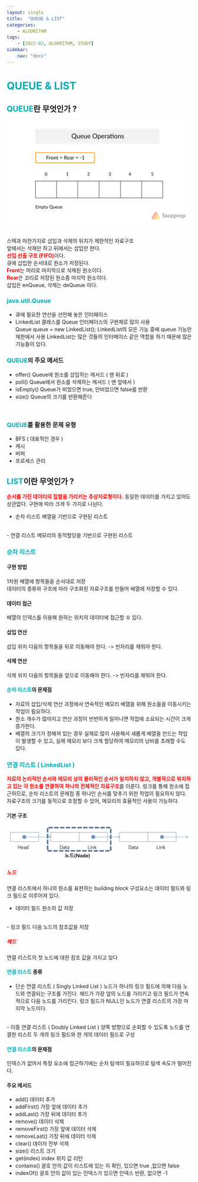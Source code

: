 ```yaml
---
layout: single
title:  "QUEUE & LIST"
categories: 
    - ALGORITHM
tags: 
    - [2022-02, ALGORITHM, STUDY]
sidebar:
    nav: "docs"
---
```


# <a style="color:#00adb5">QUEUE & LIST</a>

## <a style="color:#00adb5">QUEUE</a>란 무엇인가 ?
<p align="center"><img src="./../../images/QUEUE.gif"></p><br>
스택과 마찬가지로 삽입과 삭제의 위치가 제한적인 자료구조<br>
앞에서는 삭제만 하고 뒤에서는 삽입만 한다.<br>
<a style="color:red"><b>선입 선출 구조 (FIFO)</b></a>이다.<br>
큐에 삽입한 순서대로 원소가 저장된다.<br>
<a style="color:red"><b>Front</b></a>는 머리로 마지막으로 삭제된 원소이다.<br>
<a style="color:red"><b>Rear</b></a>은 꼬리로 저장된 원소중 마지막 원소이다.<br>
삽입은 enQueue, 삭제는 deQueue 이다.<br>

### <a style="color:#00adb5">java.util.Queue</a>

- 큐에 필요한 연산을 선언해 놓은 인터페이스
- LinkedList 클래스를 Queue 인터페이스의 구현체로 많이 사용
\
Queue<Integer> queue = new LinkedList<Integer>();
LinkedList의 모든 기능 중에 queue 기능만 제한에서 사용
LinkedList는 많은 것들의 인터페이스 같은 역할을 하기 때문에 많은 기능들이 있다.


### <a style="color:#00adb5">QUEUE</a>의 주요 메서드

- offer()
Queue에 원소를 삽입하는 메서드 ( 맨 뒤로 )
- poll()
Queue에서 원소를 삭제하는 메서드 ( 맨 앞에서 )
- isEmpty()
Queue가 비었으면 true, 안비었으면 false를 반환
- size()
Queue의 크기를 반환해준다
<br>

### <a style="color:#00adb5">QUEUE</a>를 활용한 문제 유형

- BFS ( 대표적인 경우 )
- 캐시
- 버퍼
- 프로세스 관리


## <a style="color:#00adb5">LIST</a>이란 무엇인가 ?
<a style="color:red"><b>순서를 가진 데이터의 집합을 가리키는 추상자료형이다.</b></a> 
동일한 데이터를 가지고 있어도 상관없다.
구현애 따라 크게 두 가지로 나뉜다.
- 순차 리스트
배열을 기반으로 구현된 리스트
<br>
- 연결 리스트
메모리의 동적할당을 기반으로 구현된 리스트

### <a style="color:#00adb5">순차 리스트</a>

#### 구현 방법
1차원 배열에 항목들을 순서대로 저장<br>
데이터의 종류와 구조에 따라 구조화된 자료구조를 만들어 배열에 저장할 수 있다.

#### 데이터 접근
배열의 인덱스를 이용해 원하는 위치의 데이터에 접근할 수 있다.

#### 삽입 연산
삽입 위치 다음의 항목들을 뒤로 이동해야 한다.
-> 빈자리를 채워야 한다.

#### 삭제 연산
삭제 위치 다음의 항목들을 앞으로 이동해야 한다.
-> 빈자리를 채워야 한다.

#### <a style="color:#00adb5">순차 리스트</a>의 문제점
- 자료의 삽입/삭제 연산 과정에서 연속적인 메모리 배열을 위해 원소들을 이동시키는 작업이 필요하다.
- 원소 개수가 많아지고 연산 과정이 빈번하게 일어나면 작업에 소요되는 시간이 크게 증가한다.
- 배열의 크기가 정해져 있는 경우 실제로 많이 사용해서 새롭게 배열을 만드는 작업이 발생할 수 있고, 실제 메모리 보다 크게 할당하여 메모리의 낭비를 초래할 수도 있다.<br>

### <a style="color:#00adb5">연결 리스트 ( LinkedList )</a>
<a style="color:red"><b>자료의 논리적인 순서와 메모리 상의 물리적인 순서가 일치하지 않고, 개별적으로 위치하고 있는 각 원소를 연결하여 하나의 전체적인 자료구조</b></a>를 이룬다.
링크를 통해 원소에 접근하므로, 순차 리스트의 문제점 중 하나인 순서를 맞추기 위한 작업이 필요하지 않다.
자료구조의 크기를 동적으로 조정할 수 있어, 메모리의 효율적인 사용이 가능하다.

#### 기본 구조
<p align="center"><img src="./../../images/NODE.png"></p>

##### <a style="color:red">노드</a>
연결 리스트에서 하나의 원소를 표현하는 building block
구성요소는 데이터 필드와 링크 필드로 이루어져 있다.
- 데이터 필드
원소의 값 저장
<br>
- 링크 필드
다음 노드의 참조값을 저장<br>

##### <a style="color:red">헤드</a>
연결 리스트의 첫 노드에 대한 참조 값을 가지고 있다

#### <a style="color:#00adb5">연결 리스트</a> 종류

- 단순 연결 리스트 ( Singly Linked List )
노드가 하나의 링크 필드에 의해 다음 노드와 연결되는 구조를 가진다.
헤드가 가장 앞의 노드를 가리키고 링크 필드가 연속적으로 다음 노드를 가리킨다.
링크 필드가 NULL인 노드가 연결 리스트의 가장 마지막 노드이다.
<br>
- 이중 연결 리스트 ( Doubly Linked List )
양쪽 방향으로 순회할 수 있도록 노드를 연결한 리스트
두 개의 링크 필드와 한 개의 데이터 필드로 구성

#### <a style="color:#00adb5">연결 리스트</a>의 문제점
인덱스가 없어서 특정 요소에 접근하기에는 순차 탐색이 필요하므로 탐색 속도가 떨어진다.

#### 주요 메서드
- add()
데이터 추가
- addFirst()
가장 앞에 데이터 추가
- addLast()
가장 뒤에 데이터 추가
- remove()
데이터 삭제
- removeFirst()
가장 앞에 데이터 삭제
- removeLast()
가장 뒤에 데이터 삭제
- clear()
데이저 전부 삭제
- size()
리스트 크기
- get(index)
index 위치 값 리턴
- contains()
괄호 안의 값이 리스트에 있는 지 확인, 있으면 true ,없으면 false
- indexOf()
괄호 안의 값이 있는 인덱스가 있으면 인덱스 반환, 없으면 -1
